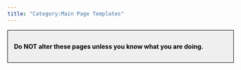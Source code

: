```yaml
---
title: "Category:Main Page Templates"
---
```


<div style="border: 1px solid; width: 96%; color: black; padding: 1em; float: left; background: #EFEFEF">

**Do NOT alter these pages unless you know what you are doing.**

</div>